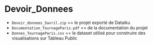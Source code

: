 # Devoir_Donnees
- `Devoir_donnees_5avril.zip` == le projet exporté de Dataiku
- `Documentation_TournageParis.pdf` == de la documentation du projet
- `Donnes_TournageParis.csv` == le dataset utilisé pour construire des visualisations sur Tableau Public
